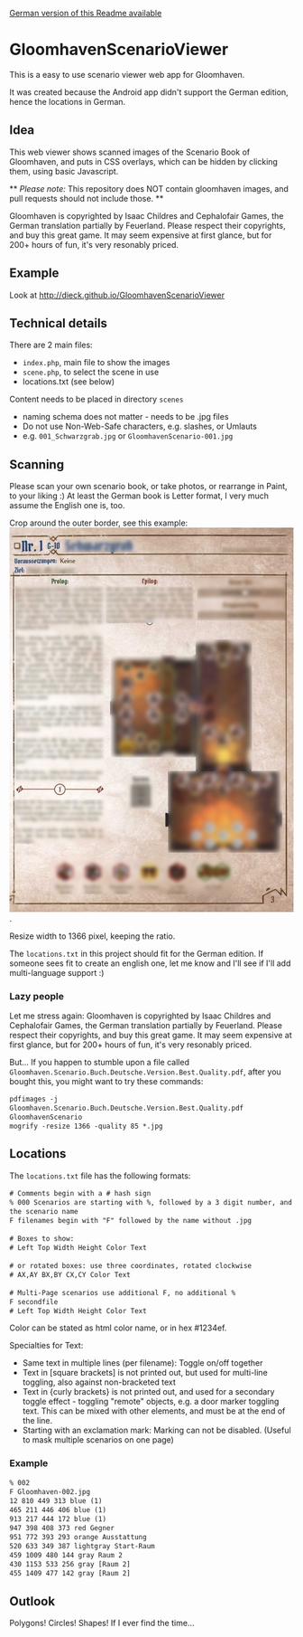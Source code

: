 [German version of this Readme available](README.de.md)

# GloomhavenScenarioViewer

This is a easy to use scenario viewer web app for Gloomhaven.

It was created because the Android app didn't support the German edition, hence the locations in German.

## Idea

This web viewer shows scanned images of the Scenario Book of Gloomhaven, and puts in CSS overlays, which can be hidden by clicking them, using basic Javascript.

** _Please note:_ This repository does NOT contain gloomhaven images, and pull requests should not include those. **

Gloomhaven is copyrighted by Isaac Childres and Cephalofair Games, the German translation partially by Feuerland.
Please respect their copyrights, and buy this great game. It may seem expensive at first glance, but for 200+ hours of fun,
it's very resonably priced. 


## Example

Look at http://dieck.github.io/GloomhavenScenarioViewer


## Technical details


There are 2 main files:
- `index.php`, main file to show the images 
- `scene.php`, to select the scene in use
- locations.txt (see below)

Content needs to be placed in directory `scenes` 
- naming schema does not matter - needs to be .jpg files
- Do not use Non-Web-Safe characters, e.g. slashes, or Umlauts
- e.g. `001_Schwarzgrab.jpg` or `GloomhavenScenario-001.jpg`
 

## Scanning

Please scan your own scenario book, or take photos, or rearrange in Paint, to your liking :)
At least the German book is Letter format, I very much assume the English one is, too.

Crop around the outer border, see this example:
![Example 1](docs/example1.jpg).

Resize width to 1366 pixel, keeping the ratio.

The `locations.txt` in this project should fit for the German edition.
If someone sees fit to create an english one, let me know and I'll see if I'll add multi-language support :)

### Lazy people

Let me stress again: 
Gloomhaven is copyrighted by Isaac Childres and Cephalofair Games, the German translation partially by Feuerland.
Please respect their copyrights, and buy this great game. It may seem expensive at first glance, but for 200+ hours of fun, it's very resonably priced. 

But... If you happen to stumble upon a file called `Gloomhaven.Scenario.Buch.Deutsche.Version.Best.Quality.pdf`, after you bought this, you might want to try these commands:
```
pdfimages -j Gloomhaven.Scenario.Buch.Deutsche.Version.Best.Quality.pdf GloomhavenScenario
mogrify -resize 1366 -quality 85 *.jpg
```

## Locations

The `locations.txt` file has the following formats:

```
# Comments begin with a # hash sign
% 000 Scenarios are starting with %, followed by a 3 digit number, and the scenario name
F filenames begin with "F" followed by the name without .jpg

# Boxes to show:
# Left Top Width Height Color Text

# or rotated boxes: use three coordinates, rotated clockwise
# AX,AY BX,BY CX,CY Color Text

# Multi-Page scenarios use additional F, no additional %
F secondfile
# Left Top Width Height Color Text
```

Color can be stated as html color name, or in hex #1234ef.

Specialties for Text:

- Same text in multiple lines (per filename): Toggle on/off together
- Text in \[square brackets\] is not printed out, but used for multi-line toggling, also against non-bracketed text
- Text in \{curly brackets\} is not printed out, and used for a secondary toggle effect - toggling "remote" objects, e.g. a door marker toggling text. This can be mixed with other elements, and must be at the end of the line.
- Starting with an exclamation mark: Marking can not be disabled. (Useful to mask multiple scenarios on one page)

### Example

```
% 002
F Gloomhaven-002.jpg
12 810 449 313 blue (1)
465 211 446 406 blue (1)
913 217 444 172 blue (1)
947 398 408 373 red Gegner
951 772 393 293 orange Ausstattung
520 633 349 387 lightgray Start-Raum
459 1009 480 144 gray Raum 2
430 1153 533 256 gray [Raum 2]
455 1409 477 142 gray [Raum 2]
```


## Outlook
Polygons! Circles! Shapes!
If I ever find the time...

